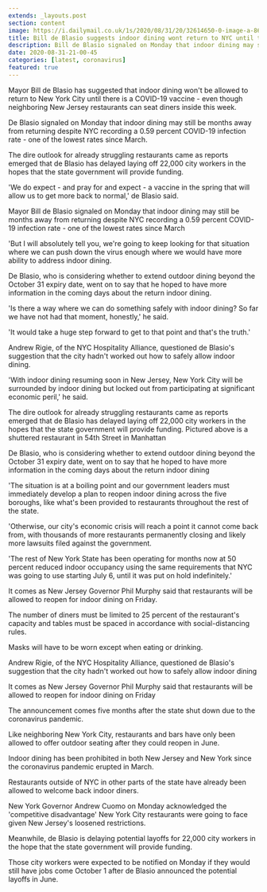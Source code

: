 ```yaml
---
extends: _layouts.post
section: content
image: https://i.dailymail.co.uk/1s/2020/08/31/20/32614650-0-image-a-86_1598903887714.jpg 
title: Bill de Blasio suggests indoor dining wont return to NYC until theres a vaccine 
description: Bill de Blasio signaled on Monday that indoor dining may still be months away from returning despite NYC recording a 0.59 percent COVID-19 infection rate - one of the lowest rates since March. 
date: 2020-08-31-21-00-45 
categories: [latest, coronavirus] 
featured: true 
--- 
```

Mayor Bill de Blasio has suggested that indoor dining won't be allowed to return to New York City until there is a COVID-19 vaccine - even though neighboring New Jersey restaurants can seat diners inside this week. 

De Blasio signaled on Monday that indoor dining may still be months away from returning despite NYC recording a 0.59 percent COVID-19 infection rate - one of the lowest rates since March. 

The dire outlook for already struggling restaurants came as reports emerged that de Blasio has delayed laying off 22,000 city workers in the hopes that the state government will provide funding.  

'We do expect - and pray for and expect - a vaccine in the spring that will allow us to get more back to normal,' de Blasio said.

Mayor Bill de Blasio signaled on Monday that indoor dining may still be months away from returning despite NYC recording a 0.59 percent COVID-19 infection rate - one of the lowest rates since March

'But I will absolutely tell you, we're going to keep looking for that situation where we can push down the virus enough where we would have more ability to address indoor dining.

De Blasio, who is considering whether to extend outdoor dining beyond the October 31 expiry date, went on to say that he hoped to have more information in the coming days about the return indoor dining. 

'Is there a way where we can do something safely with indoor dining? So far we have not had that moment, honestly,' he said. 

'It would take a huge step forward to get to that point and that's the truth.' 

Andrew Rigie, of the NYC Hospitality Alliance, questioned de Blasio's suggestion that the city hadn't worked out how to safely allow indoor dining. 

'With indoor dining resuming soon in New Jersey, New York City will be surrounded by indoor dining but locked out from participating at significant economic peril,' he said.  

The dire outlook for already struggling restaurants came as reports emerged that de Blasio has delayed laying off 22,000 city workers in the hopes that the state government will provide funding. Pictured above is a shuttered restaurant in 54th Street in Manhattan

De Blasio, who is considering whether to extend outdoor dining beyond the October 31 expiry date, went on to say that he hoped to have more information in the coming days about the return indoor dining

'The situation is at a boiling point and our government leaders must immediately develop a plan to reopen indoor dining across the five boroughs, like what's been provided to restaurants throughout the rest of the state. 

'Otherwise, our city's economic crisis will reach a point it cannot come back from, with thousands of more restaurants permanently closing and likely more lawsuits filed against the government. 

'The rest of New York State has been operating for months now at 50 percent reduced indoor occupancy using the same requirements that NYC was going to use starting July 6, until it was put on hold indefinitely.'   

It comes as New Jersey Governor Phil Murphy said that restaurants will be allowed to reopen for indoor dining on Friday.  

The number of diners must be limited to 25 percent of the restaurant's capacity and tables must be spaced in accordance with social-distancing rules.

Masks will have to be worn except when eating or drinking.  

Andrew Rigie, of the NYC Hospitality Alliance, questioned de Blasio's suggestion that the city hadn't worked out how to safely allow indoor dining

It comes as New Jersey Governor Phil Murphy said that restaurants will be allowed to reopen for indoor dining on Friday

The announcement comes five months after the state shut down due to the coronavirus pandemic. 

Like neighboring New York City, restaurants and bars have only been allowed to offer outdoor seating after they could reopen in June.  

Indoor dining has been prohibited in both New Jersey and New York since the coronavirus pandemic erupted in March. 

Restaurants outside of NYC in other parts of the state have already been allowed to welcome back indoor diners.   

New York Governor Andrew Cuomo on Monday acknowledged the 'competitive disadvantage' New York City restaurants were going to face given New Jersey's loosened restrictions. 

Meanwhile, de Blasio is delaying potential layoffs for 22,000 city workers in the hope that the state government will provide funding. 

Those city workers were expected to be notified on Monday if they would still have jobs come October 1 after de Blasio announced the potential layoffs in June.  

